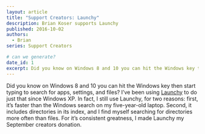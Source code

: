 ```yaml
---
layout: article
title: "Support Creators: Launchy"
description: Brian Koser supports Launchy
published: 2016-10-02
authors:
  - Brian
series: Support Creators

# can we generate?
date_id: 1
excerpt: Did you know on Win­dows 8 and 10 you can hit the Win­dows key then start typ­ing to search for apps, set­tings, and files? I’ve been us­ing Launchy to do just that since Win­dows XP.
---
```

Did you know on Windows 8 and 10 you can hit the Windows key then start typing to search for apps, settings, and files? I’ve been using [Launchy](https://www.launchy.net/) to do just that since Windows XP. In fact, I still use Launchy, for two reasons: first, it’s faster than the Windows search on my five-year-old laptop. Second, it includes directories in its index, and I find myself searching for directories more often than files. For it’s consistent greatness, I made Launchy my September creators donation.
